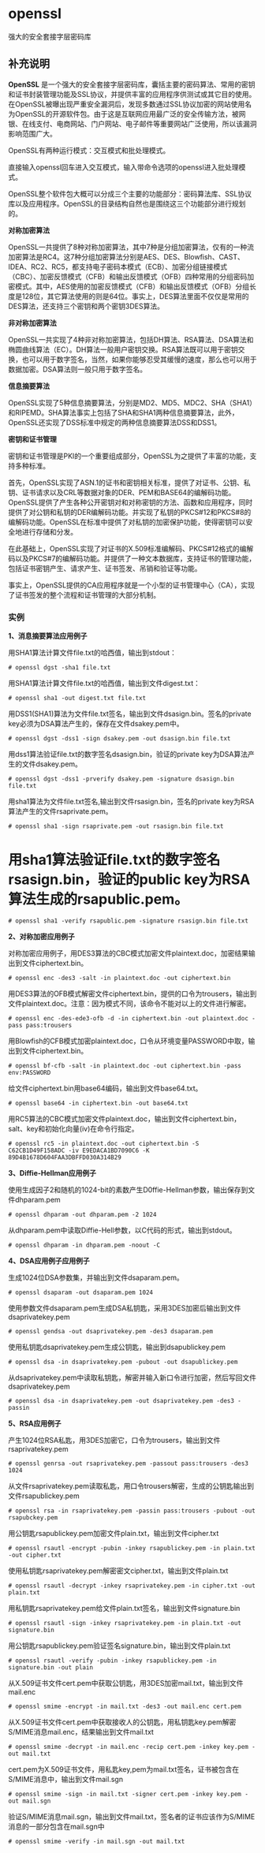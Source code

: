 openssl
===

强大的安全套接字层密码库

## 补充说明

**OpenSSL** 是一个强大的安全套接字层密码库，囊括主要的密码算法、常用的密钥和证书封装管理功能及SSL协议，并提供丰富的应用程序供测试或其它目的使用。在OpenSSL被曝出现严重安全漏洞后，发现多数通过SSL协议加密的网站使用名为OpenSSL的开源软件包。由于这是互联网应用最广泛的安全传输方法，被网银、在线支付、电商网站、门户网站、电子邮件等重要网站广泛使用，所以该漏洞影响范围广大。

OpenSSL有两种运行模式：交互模式和批处理模式。

直接输入openssl回车进入交互模式，输入带命令选项的openssl进入批处理模式。

OpenSSL整个软件包大概可以分成三个主要的功能部分：密码算法库、SSL协议库以及应用程序。OpenSSL的目录结构自然也是围绕这三个功能部分进行规划的。 

 **对称加密算法** 

OpenSSL一共提供了8种对称加密算法，其中7种是分组加密算法，仅有的一种流加密算法是RC4。这7种分组加密算法分别是AES、DES、Blowfish、CAST、IDEA、RC2、RC5，都支持电子密码本模式（ECB）、加密分组链接模式（CBC）、加密反馈模式（CFB）和输出反馈模式（OFB）四种常用的分组密码加密模式。其中，AES使用的加密反馈模式（CFB）和输出反馈模式（OFB）分组长度是128位，其它算法使用的则是64位。事实上，DES算法里面不仅仅是常用的DES算法，还支持三个密钥和两个密钥3DES算法。 

 **非对称加密算法** 

OpenSSL一共实现了4种非对称加密算法，包括DH算法、RSA算法、DSA算法和椭圆曲线算法（EC）。DH算法一般用户密钥交换。RSA算法既可以用于密钥交换，也可以用于数字签名，当然，如果你能够忍受其缓慢的速度，那么也可以用于数据加密。DSA算法则一般只用于数字签名。 

 **信息摘要算法** 

OpenSSL实现了5种信息摘要算法，分别是MD2、MD5、MDC2、SHA（SHA1）和RIPEMD。SHA算法事实上包括了SHA和SHA1两种信息摘要算法，此外，OpenSSL还实现了DSS标准中规定的两种信息摘要算法DSS和DSS1。 

 **密钥和证书管理** 

密钥和证书管理是PKI的一个重要组成部分，OpenSSL为之提供了丰富的功能，支持多种标准。 

首先，OpenSSL实现了ASN.1的证书和密钥相关标准，提供了对证书、公钥、私钥、证书请求以及CRL等数据对象的DER、PEM和BASE64的编解码功能。OpenSSL提供了产生各种公开密钥对和对称密钥的方法、函数和应用程序，同时提供了对公钥和私钥的DER编解码功能。并实现了私钥的PKCS#12和PKCS#8的编解码功能。OpenSSL在标准中提供了对私钥的加密保护功能，使得密钥可以安全地进行存储和分发。 

在此基础上，OpenSSL实现了对证书的X.509标准编解码、PKCS#12格式的编解码以及PKCS#7的编解码功能。并提供了一种文本数据库，支持证书的管理功能，包括证书密钥产生、请求产生、证书签发、吊销和验证等功能。 

事实上，OpenSSL提供的CA应用程序就是一个小型的证书管理中心（CA），实现了证书签发的整个流程和证书管理的大部分机制。

### 实例  

 **1、消息摘要算法应用例子** 

用SHA1算法计算文件file.txt的哈西值，输出到stdout：

```
# openssl dgst -sha1 file.txt
```

用SHA1算法计算文件file.txt的哈西值，输出到文件digest.txt：

```
# openssl sha1 -out digest.txt file.txt
```

用DSS1(SHA1)算法为文件file.txt签名，输出到文件dsasign.bin。签名的private key必须为DSA算法产生的，保存在文件dsakey.pem中。

```
# openssl dgst -dss1 -sign dsakey.pem -out dsasign.bin file.txt
```

用dss1算法验证file.txt的数字签名dsasign.bin，验证的private key为DSA算法产生的文件dsakey.pem。

```
# openssl dgst -dss1 -prverify dsakey.pem -signature dsasign.bin file.txt
```

用sha1算法为文件file.txt签名,输出到文件rsasign.bin，签名的private key为RSA算法产生的文件rsaprivate.pem。

```
# openssl sha1 -sign rsaprivate.pem -out rsasign.bin file.txt
```

# 用sha1算法验证file.txt的数字签名rsasign.bin，验证的public key为RSA算法生成的rsapublic.pem。

```
# openssl sha1 -verify rsapublic.pem -signature rsasign.bin file.txt
```

 **2、对称加密应用例子** 

对称加密应用例子，用DES3算法的CBC模式加密文件plaintext.doc，加密结果输出到文件ciphertext.bin。

```
# openssl enc -des3 -salt -in plaintext.doc -out ciphertext.bin
```

用DES3算法的OFB模式解密文件ciphertext.bin，提供的口令为trousers，输出到文件plaintext.doc。注意：因为模式不同，该命令不能对以上的文件进行解密。

```
# openssl enc -des-ede3-ofb -d -in ciphertext.bin -out plaintext.doc -pass pass:trousers
```

用Blowfish的CFB模式加密plaintext.doc，口令从环境变量PASSWORD中取，输出到文件ciphertext.bin。

```
# openssl bf-cfb -salt -in plaintext.doc -out ciphertext.bin -pass env:PASSWORD
```

给文件ciphertext.bin用base64编码，输出到文件base64.txt。

```
# openssl base64 -in ciphertext.bin -out base64.txt
```

用RC5算法的CBC模式加密文件plaintext.doc，输出到文件ciphertext.bin，salt、key和初始化向量(iv)在命令行指定。

```
# openssl rc5 -in plaintext.doc -out ciphertext.bin -S C62CB1D49F158ADC -iv E9EDACA1BD7090C6 -K 89D4B1678D604FAA3DBFFD030A314B29
```

 **3、Diffie-Hellman应用例子** 

使用生成因子2和随机的1024-bit的素数产生D0ffie-Hellman参数，输出保存到文件dhparam.pem

```
# openssl dhparam -out dhparam.pem -2 1024
```

从dhparam.pem中读取Diffie-Hell参数，以C代码的形式，输出到stdout。

```
# openssl dhparam -in dhparam.pem -noout -C
```

 **4、DSA应用例子应用例子** 

生成1024位DSA参数集，并输出到文件dsaparam.pem。

```
# openssl dsaparam -out dsaparam.pem 1024
```

使用参数文件dsaparam.pem生成DSA私钥匙，采用3DES加密后输出到文件dsaprivatekey.pem

```
# openssl gendsa -out dsaprivatekey.pem -des3 dsaparam.pem
```

使用私钥匙dsaprivatekey.pem生成公钥匙，输出到dsapublickey.pem

```
# openssl dsa -in dsaprivatekey.pem -pubout -out dsapublickey.pem
```

从dsaprivatekey.pem中读取私钥匙，解密并输入新口令进行加密，然后写回文件dsaprivatekey.pem

```
# openssl dsa -in dsaprivatekey.pem -out dsaprivatekey.pem -des3 -passin
```

 **5、RSA应用例子** 

产生1024位RSA私匙，用3DES加密它，口令为trousers，输出到文件rsaprivatekey.pem

```
# openssl genrsa -out rsaprivatekey.pem -passout pass:trousers -des3 1024
```

从文件rsaprivatekey.pem读取私匙，用口令trousers解密，生成的公钥匙输出到文件rsapublickey.pem

```
# openssl rsa -in rsaprivatekey.pem -passin pass:trousers -pubout -out rsapubckey.pem
```

用公钥匙rsapublickey.pem加密文件plain.txt，输出到文件cipher.txt

```
# openssl rsautl -encrypt -pubin -inkey rsapublickey.pem -in plain.txt -out cipher.txt
```

使用私钥匙rsaprivatekey.pem解密密文cipher.txt，输出到文件plain.txt

```
# openssl rsautl -decrypt -inkey rsaprivatekey.pem -in cipher.txt -out plain.txt
```

用私钥匙rsaprivatekey.pem给文件plain.txt签名，输出到文件signature.bin

```
# openssl rsautl -sign -inkey rsaprivatekey.pem -in plain.txt -out signature.bin
```

用公钥匙rsapublickey.pem验证签名signature.bin，输出到文件plain.txt

```
# openssl rsautl -verify -pubin -inkey rsapublickey.pem -in signature.bin -out plain
```

从X.509证书文件cert.pem中获取公钥匙，用3DES加密mail.txt，输出到文件mail.enc

```
# openssl smime -encrypt -in mail.txt -des3 -out mail.enc cert.pem
```

从X.509证书文件cert.pem中获取接收人的公钥匙，用私钥匙key.pem解密S/MIME消息mail.enc，结果输出到文件mail.txt

```
# openssl smime -decrypt -in mail.enc -recip cert.pem -inkey key.pem -out mail.txt
```

cert.pem为X.509证书文件，用私匙key,pem为mail.txt签名，证书被包含在S/MIME消息中，输出到文件mail.sgn

```
# openssl smime -sign -in mail.txt -signer cert.pem -inkey key.pem -out mail.sgn
```

验证S/MIME消息mail.sgn，输出到文件mail.txt，签名者的证书应该作为S/MIME消息的一部分包含在mail.sgn中

```
# openssl smime -verify -in mail.sgn -out mail.txt
```


